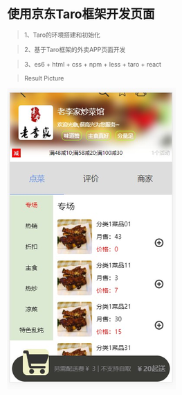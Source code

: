 # 使用京东Taro框架开发页面

> 1、Taro的环境搭建和初始化

> 2、基于Taro框架的外卖APP页面开发

> 3、es6 + html + css + npm + less + taro + react

> Result Picture

![image](./src/assets/01.jpg)




